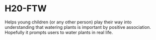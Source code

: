 # H20-FTW
Helps young children (or any other person) play their way into understanding that watering plants is important by positive association. 
Hopefully it prompts users to water plants in real life.
